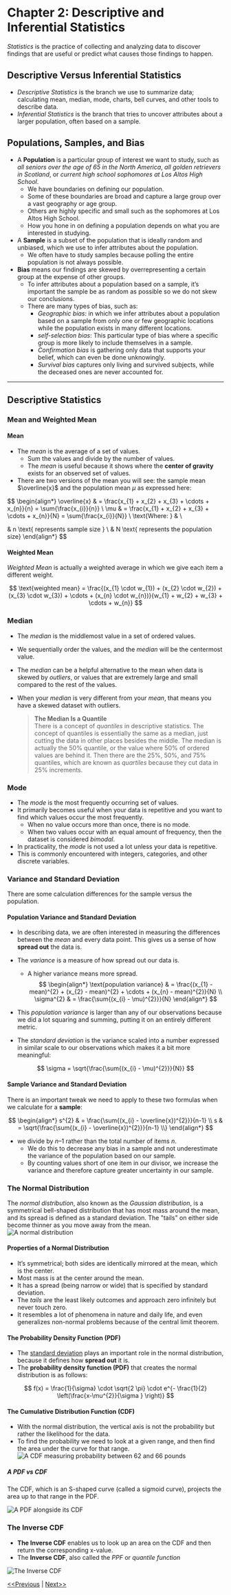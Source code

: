 # Chapter 2: Descriptive and Inferential Statistics
_Statistics_ is the practice of collecting and analyzing data to discover findings that are useful or predict what causes those findings to happen.
## Descriptive Versus Inferential Statistics
* _Descriptive Statistics_ is the branch we use to summarize data; calculating mean, median, mode, charts, bell curves, and other tools to describe data.
* _Inferential Statistics_ is the branch that tries to uncover attributes about a larger population, often based on a sample.
## Populations, Samples, and Bias
* A **Population** is a particular group of interest we want to study, such as _all seniors over the age of 65 in the North America_, _all golden retrievers in Scotland_, or _current high school sophomores at Los Altos High School_.
    * We have boundaries on defining our population.
    * Some of these boundaries are broad and capture a large group over a vast geography or age group.
    * Others are highly specific and small such as the sophomores at Los Altos High School.
    * How you hone in on defining a population depends on what you are interested in studying.
* A **Sample** is a subset of the population that is ideally random and unbiased, which we use to infer attributes about the population.
    * We often have to study samples because polling the entire population is not always possible.
* **Bias** means our findings are skewed by overrepresenting a certain group at the expense of other groups.
    * To infer attributes about a population based on a sample, it’s important the sample be as random as possible so we do not skew our conclusions.
    * There are many types of bias, such as:
        * _Geographic bias_: in which we infer attributes about a population based on a sample from only one or few geographic locations while the population exists in many different locations.
        * _self-selection bias_: This particular type of bias where a specific group is more likely to include themselves in a sample.
        * _Confirmation bias_ is gathering only data that supports your belief, which can even be done unknowingly.
        * _Survival bias_ captures only living and survived subjects, while the deceased ones are never accounted for.

----------

## Descriptive Statistics
### Mean and Weighted Mean
#### Mean
* The _mean_ is the average of a set of values.
    * Sum the values and divide by the number of values.
    * The _mean_ is useful because it shows where the **center of gravity** exists for an observed set of values.
* There are two versions of the mean you will see: the sample mean $\overline{x}$ and the population mean $\mu$ as expressed here:

$$
\begin{align*}
\overline{x} & = \frac{x_{1} + x_{2} + x_{3} + \cdots + x_{n}}{n} = \sum{\frac{x_{i}}{n}} \\
\mu & = \frac{x_{1} + x_{2} + x_{3} + \cdots + x_{n}}{N} = \sum{\frac{x_{i}}{N}} \\
\text{Where: } & \\

& n \text{ represents sample size } \\
& N \text{ represents the population size}
\end{align*}
$$

#### Weighted Mean
_Weighted Mean_ is actually a weighted average in which we give each item a different weight.

$$
\text{weighted mean} = \frac{(x_{1} \cdot w_{1}) + (x_{2} \cdot w_{2}) + (x_{3} \cdot w_{3}) + \cdots + (x_{n} \cdot w_{n})}{w_{1} + w_{2} + w_{3} + \cdots + w_{n}}
$$

### Median
* The _median_ is the middlemost value in a set of ordered values.
* We sequentially order the values, and the _median_ will be the centermost value.
* The _median_ can be a helpful alternative to the mean when data is skewed by _outliers_, or values that are extremely large and small compared to the rest of the values.
* When your _median_ is very different from your _mean_, that means you have a skewed dataset with outliers.

    > **The Median Is a Quantile**  
    > There is a concept of _quantiles_ in descriptive statistics. The concept of quantiles is essentially the same as a median, just cutting the data in other places besides the middle. The median is actually the 50% quantile, or the value where 50% of ordered values are behind it. Then there are the 25%, 50%, and 75% quantiles, which are known as _quartiles_ because they cut data in 25% increments.

### Mode
* The _mode_ is the most frequently occurring set of values.
* It primarily becomes useful when your data is repetitive and you want to find which values occur the most frequently.
    * When no value occurs more than once, there is no mode.
    * When two values occur with an equal amount of frequency, then the dataset is considered _bimodal_.
* In practicality, the _mode_ is not used a lot unless your data is repetitive.
* This is commonly encountered with integers, categories, and other discrete variables.

### Variance and Standard Deviation
There are some calculation differences for the sample versus the population.
#### Population Variance and Standard Deviation
* In describing data, we are often interested in measuring the differences between the _mean_ and every data point. This gives us a sense of how **spread out** the data is.
* The _variance_ is a measure of how spread out our data is.
    * A higher variance means more spread.
$$
\begin{align*}
\text{population variance} & = \frac{(x_{1} - mean)^{2} + (x_{2} - mean)^{2} + \cdots + (x_{n} - mean)^{2}}{N} \\
\sigma^{2} & = \frac{\sum{(x_{i} - \mu)^{2}}}{N}
\end{align*}
$$

* This _population variance_ is larger than any of our observations because we did a lot squaring and summing, putting it on an entirely different metric.
* The _standard deviation_ is the variance scaled into a number expressed in similar scale to our observations which makes it a bit more meaningful:

$$
\sigma = \sqrt{\frac{\sum{(x_{i} - \mu)^{2}}}{N}}
$$

#### Sample Variance and Standard Deviation
There is an important tweak we need to apply to these two formulas when we calculate for a **sample**:

$$
\begin{align*}
s^{2} & = \frac{\sum{(x_{i} - \overline{x})^{2}}}{n-1} \\
s & = \sqrt{\frac{\sum{(x_{i} - \overline{x})^{2}}}{n-1} \\}
\end{align*}
$$

* we divide by $n–1$ rather than the total number of items $n$.
    * We do this to decrease any bias in a sample and not underestimate the variance of the population based on our sample.
    * By counting values short of one item in our divisor, we increase the variance and therefore capture greater uncertainty in our sample.


### The Normal Distribution
The _normal distribution_, also known as the _Gaussian distribution_, is a symmetrical bell-shaped distribution that has most mass around the mean, and its spread is defined as a standard deviation. The "tails" on either side become thinner as you move away from the mean.  
![A normal distribution](./images/normal-distribution-01.jpg)

#### Properties of a Normal Distribution
* It’s symmetrical; both sides are identically mirrored at the mean, which is the center.
* Most mass is at the center around the mean.
* It has a spread (being narrow or wide) that is specified by standard deviation.
* The _tails_ are the least likely outcomes and approach zero infinitely but never touch zero.
* It resembles a lot of phenomena in nature and daily life, and even generalizes non-normal problems because of the central limit theorem.

#### The Probability Density Function (PDF)
* The [standard deviation](#variance-and-standard-deviation) plays an important role in the normal distribution, because it defines how **spread out** it is.
* The **probability density function (PDF)** that creates the normal distribution is as follows:

$$
f(x) = \frac{1}{\sigma} \cdot \sqrt{2 \pi} \cdot e^{- \frac{1}{2} \left(\frac{x-\mu^{2}}{\sigma
} \right)}
$$

#### The Cumulative Distribution Function (CDF)
* With the normal distribution, the vertical axis is not the probability but rather the likelihood for the data.
* To find the probability we need to look at a given range, and then find the area under the curve for that range.  
![A CDF measuring probability between 62 and 66 pounds](./images/normal-distribution-02.jpg)

##### A PDF vs CDF
The CDF, which is an S-shaped curve (called a sigmoid curve), projects the area up to that range in the PDF.

![A PDF alongside its CDF](./images/normal-distribution-03.jpg)

### The Inverse CDF
* **The Inverse CDF** enables us to look up an area on the CDF and then return the corresponding x-value.
* The **Inverse CDF**, also called the _PPF_ or _quantile function_

![The Inverse CDF](./images/inverse-cdf.jpg)


[<<Previous](../probability/README.md) | [Next>>]()